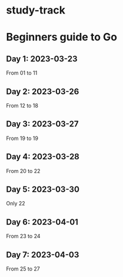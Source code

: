 # study-track

# Beginners guide to Go
## Day 1: 2023-03-23
From 01 to 11
## Day 2: 2023-03-26
From 12 to 18
## Day 3: 2023-03-27
From 19 to 19
## Day 4: 2023-03-28
From 20 to 22
## Day 5: 2023-03-30
Only 22
## Day 6: 2023-04-01
From 23 to 24
## Day 7: 2023-04-03
From 25 to 27
